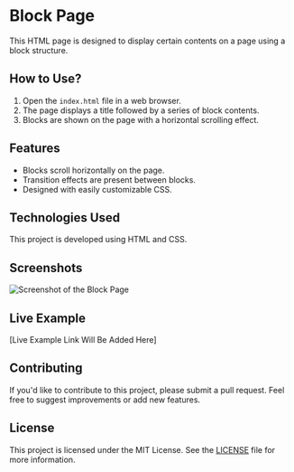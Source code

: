 # Block Page

This HTML page is designed to display certain contents on a page using a block structure.

## How to Use?

1. Open the `index.html` file in a web browser.
2. The page displays a title followed by a series of block contents.
3. Blocks are shown on the page with a horizontal scrolling effect.

## Features

- Blocks scroll horizontally on the page.
- Transition effects are present between blocks.
- Designed with easily customizable CSS.

## Technologies Used

This project is developed using HTML and CSS.

## Screenshots

![Screenshot of the Block Page](screenshot.png)

## Live Example

[Live Example Link Will Be Added Here]

## Contributing

If you'd like to contribute to this project, please submit a pull request. Feel free to suggest improvements or add new features.

## License

This project is licensed under the MIT License. See the [LICENSE](LICENSE) file for more information.


